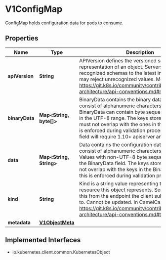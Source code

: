 

# V1ConfigMap

ConfigMap holds configuration data for pods to consume.
## Properties

Name | Type | Description | Notes
------------ | ------------- | ------------- | -------------
**apiVersion** | **String** | APIVersion defines the versioned schema of this representation of an object. Servers should convert recognized schemas to the latest internal value, and may reject unrecognized values. More info: https://git.k8s.io/community/contributors/devel/sig-architecture/api-conventions.md#resources |  [optional]
**binaryData** | **Map&lt;String, byte[]&gt;** | BinaryData contains the binary data. Each key must consist of alphanumeric characters, &#39;-&#39;, &#39;_&#39; or &#39;.&#39;. BinaryData can contain byte sequences that are not in the UTF-8 range. The keys stored in BinaryData must not overlap with the ones in the Data field, this is enforced during validation process. Using this field will require 1.10+ apiserver and kubelet. |  [optional]
**data** | **Map&lt;String, String&gt;** | Data contains the configuration data. Each key must consist of alphanumeric characters, &#39;-&#39;, &#39;_&#39; or &#39;.&#39;. Values with non-UTF-8 byte sequences must use the BinaryData field. The keys stored in Data must not overlap with the keys in the BinaryData field, this is enforced during validation process. |  [optional]
**kind** | **String** | Kind is a string value representing the REST resource this object represents. Servers may infer this from the endpoint the client submits requests to. Cannot be updated. In CamelCase. More info: https://git.k8s.io/community/contributors/devel/sig-architecture/api-conventions.md#types-kinds |  [optional]
**metadata** | [**V1ObjectMeta**](V1ObjectMeta.md) |  |  [optional]


## Implemented Interfaces

* io.kubernetes.client.common.KubernetesObject


